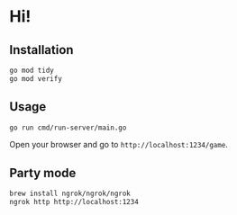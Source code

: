 # Hi!

## Installation

```bash
go mod tidy
go mod verify
```

## Usage

```bash
go run cmd/run-server/main.go
```

Open your browser and go to `http://localhost:1234/game`.

## Party mode

```bash
brew install ngrok/ngrok/ngrok
ngrok http http://localhost:1234
```
